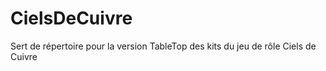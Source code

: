 # CielsDeCuivre
Sert de répertoire pour la version TableTop des kits du jeu de rôle Ciels de Cuivre
